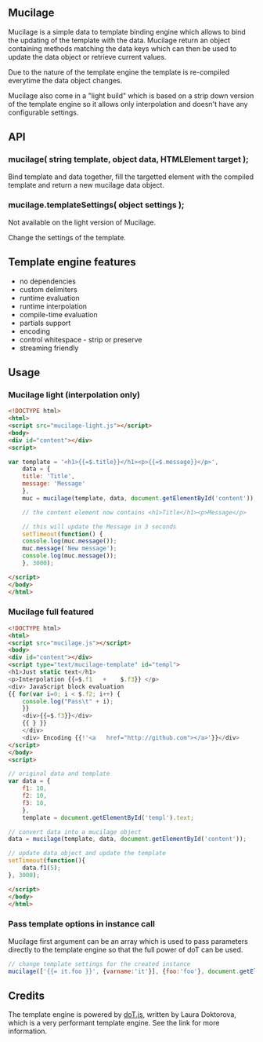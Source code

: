 ## Mucilage

Mucilage is a simple data to template binding engine which allows to bind the updating of the template with the data.
Mucilage return an object containing methods matching the data keys which can then be used to update the data object or retrieve current values.

Due to the nature of the template engine the template is re-compiled everytime the data object changes.

Mucilage also come in a "light build" which is based on a strip down version of the template engine so it allows only interpolation and doesn't have any configurable settings.

## API

### mucilage( string template, object data, HTMLElement target );

Bind template and data together, fill the targetted element with the compiled template and return a new mucilage data object.

### mucilage.templateSettings( object settings );

Not available on the light version of Mucilage.

Change the settings of the template.

## Template engine features

* no dependencies
* custom delimiters
* runtime evaluation
* runtime interpolation
* compile-time evaluation
* partials support
* encoding
* control whitespace - strip or preserve
* streaming friendly

## Usage

### Mucilage light (interpolation only)

```html
<!DOCTYPE html>
<html>
<script src="mucilage-light.js"></script>
<body>
<div id="content"></div>
<script>
```

```javascript
var template = '<h1>{{=$.title}}</h1><p>{{=$.message}}</p>',
    data = {
	title: 'Title',
	message: 'Message'
    },
    muc = mucilage(template, data, document.getElementById('content')); 

    // the content element now contains <h1>Title</h1><p>Message</p>

    // this will update the Message in 3 seconds
    setTimeout(function() {
	console.log(muc.message());
	muc.message('New message');
	console.log(muc.message());
    }, 3000);


```
```html
</script>
</body>
</html>
```

### Mucilage full featured

```html
<!DOCTYPE html>
<html>
<script src="mucilage.js"></script>
<body>
<div id="content"></div>
<script type="text/mucilage-template" id="templ">
<h1>Just static text</h1>
<p>Interpolation {{=$.f1   +	$.f3}} </p>
<div> JavaScript block evaluation
{{ for(var i=0; i < $.f2; i++) {
    console.log("Pass\t" + i);
    }}
    <div>{{=$.f3}}</div>
    {{ } }}
    </div>
    <div> Encoding {{!'<a   href="http://github.com"></a>'}}</div>
</script>
</body>
<script>
```
```javascript
// original data and template
var data = {
	f1: 10,
	f2: 10,
	f3: 10,
    },
    template = document.getElementById('templ').text;

// convert data into a mucilage object
data = mucilage(template, data, document.getElementById('content'));

// update data object and update the template
setTimeout(function(){
    data.f1(5);
}, 3000);
```
```html
</script>
</body>
</html>
```

### Pass template options in instance call

Mucilage first argument can be an array which is used to pass parameters directly to the template engine
so that the full power of doT can be used.

```javascript
// change template settings for the created instance
mucilage(['{{= it.foo }}', {varname:'it'}], {foo:'foo'}, document.getElementById('content')); 
```

## Credits

The template engine is powered by [doT.js](http://olado.github.com/doT/), written by Laura Doktorova, which is a very performant template engine. See the link for more information.
